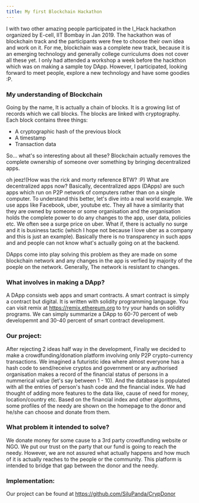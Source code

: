 ```yaml
---
title: My first Blockchain Hackathon 
---
```


I with two other amazing people participated in the I_Hack hackathon organized by E-cell, IIT Bombay in Jan 2019. The hackathon was of blockchain track and the participants were free to choose their own idea and work on it. For me, blockchain was a complete new track, because it is an emerging technology and generally college curriculums does not cover all these yet. I only had attended a workshop a week before the hackthon which was on making a sample toy DApp. However, I participated, looking forward to meet people, explore a new technology and have some goodies :P.

### My understanding of Blockchain

Going by the name, It is actually a chain of blocks. It is a growing list of records which we call blocks. The blocks are linked with cryptography. Each block contains three things:

- A cryptographic hash of the previous block
- A timestamp
- Transaction data

So... what's so interesting about all these?
Blockchain actually removes the complete ownership of someone over something by bringing decentralized apps.

oh jeez!(How was the rick and morty reference BTW? :P) What are decentralized apps now?
Basically, decentralized apps (DApps) are such apps which run on P2P network of computers rather than on a single computer. To understand this better, let's dive into a real world example. We use apps like Facebook, uber, youtube etc. They all have a similarity that they are owned by someone or some organisation and the organisation holds the complete power to do any changes to the app, user data, policies etc. We often see a surge price on uber. What if, there is actually no surge and it is business tactic (which I hope not because I love uber as a company and this is just an example). Basically there is no transparency in such apps and and people can not know what's actually going on at the backend.

DApps come into play solving this problem as they are made on some blockchain network and any changes in the app is verfied by majority of the poeple on the network. Generally, The network is resistant to changes.

### What involves in making a DApp?

A DApp consists web apps and smart contracts. A smart contract is simply a contract but digital. It is written with solidity programming language. You can visit remix at <https://remix.ethereum.org> to try your hands on solidity programs. We can simply summarize a DApp to 60-70 percent of web developemnt and 30-40 percent of smart contract development.

### Our project:

After rejecting 2 ideas half way in the development, Finally we decided to make a crowdfunding/donation platform involving only P2P crypto-currency transactions. We imagined a futuristic idea where almost everyone has a hash code to send/receive cryptos and government or any authorised organisation makes a record of the financial status of persons in a nummerical value (let's say between 1 - 10). And the database is populated with all the entries of person's hash code and the financial index. We had thought of adding more features to the data  like, cause of need for money, location/country etc. Based on the financial index and other algorithms, some profiles of the needy are shown on the homepage to the donor and he/she can choose and donate from them.

### What problem it intended to solve?

We donate money for some cause to a 3rd party crowdfunding website or NGO. We put our trust on the party that our fund is going to reach the needy. However, we are not assured what actually happens and how much of it is actually reaches to the people or the community.
This platform is intended to bridge that gap between the donor and the needy.

### Implementation:

Our project can be found at <https://github.com/SiluPanda/CrypDonor>




